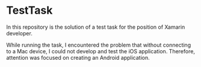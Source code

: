 # TestTask

In this repository is the solution of a test task for the position of Xamarin developer.

While running the task, I encountered the problem that without connecting to a Mac device, I could not develop and test the iOS application. Therefore, attention was focused on creating an Android application.
